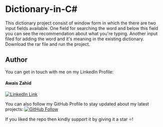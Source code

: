 # Dictionary-in-C#
This dictionary project consist of window form in which the there are two input fields available.  One field for searching the word and below this field you can see the recommendation about what you're typing. Another input filed for adding the word and it's meaning in the existing dictionary.
Download the rar file and run the project.

## Author
You can get in touch with me on my LinkedIn Profile:

#### Awais Zahid
[![LinkedIn Link](https://img.shields.io/badge/Connect-AwaisZahid-blue.svg?logo=linkedin&longCache=true&style=social&label=Connect
)](https://www.linkedin.com/in/awais-zahid-790124197)

You can also follow my GitHub Profile to stay updated about my latest projects: [![GitHub Follow](https://img.shields.io/badge/Connect-AwaisZahid-blue.svg?logo=Github&longCache=true&style=social&label=Follow)](https://github.com/chowais181)

If you liked the repo then kindly support it by giving it a star ⭐!
